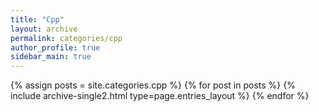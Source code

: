 ```yaml
---
title: "Cpp"
layout: archive
permalink: categories/cpp
author_profile: true
sidebar_main: true
---
```


{% assign posts = site.categories.cpp %}
{% for post in posts %} {% include archive-single2.html type=page.entries_layout %} {% endfor %}

